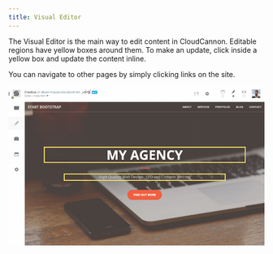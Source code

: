 ```yaml
---
title: Visual Editor
---
```


The Visual Editor is the main way to edit content in CloudCannon. Editable regions have yellow boxes around them. To make an update, click inside a yellow box and update the content inline.

You can navigate to other pages by simply clicking links on the site.

![Yellow Box](/img/editing/1.png)
